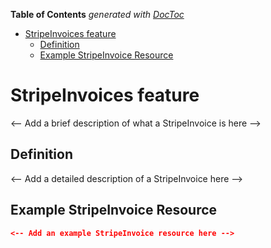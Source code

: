 <!-- START doctoc generated TOC please keep comment here to allow auto update -->
<!-- DON'T EDIT THIS SECTION, INSTEAD RE-RUN doctoc TO UPDATE -->

**Table of Contents** _generated with [DocToc](https://github.com/thlorenz/doctoc)_

- [StripeInvoices feature](#stripeinvoices-feature)
  - [Definition](#definition)
  - [Example StripeInvoice Resource](#example-stripeinvoice-resource)

<!-- END doctoc generated TOC please keep comment here to allow auto update -->

# StripeInvoices feature

<-- Add a brief description of what a StripeInvoice is here -->

## Definition

<-- Add a detailed description of a StripeInvoice here -->

## Example StripeInvoice Resource

```json
<-- Add an example StripeInvoice resource here -->
```
